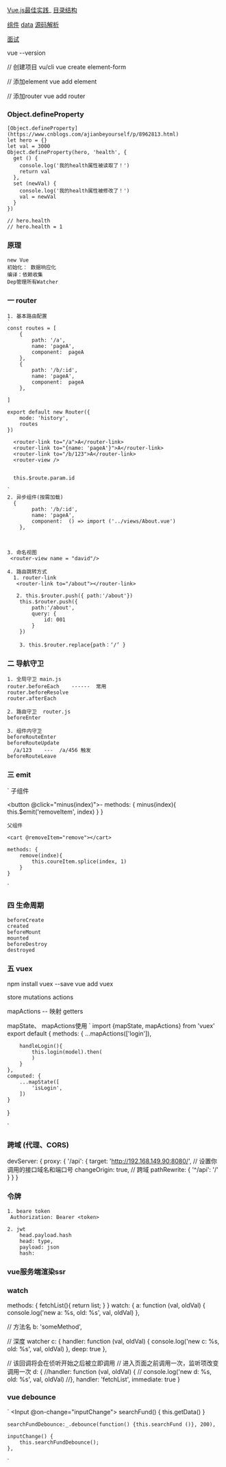 [Vue.js最佳实践](https://segmentfault.com/a/1190000014085613)_
[目录结构](https://blog.csdn.net/Mean_/article/details/88820844)

[组件](https://segmentfault.com/a/1190000020781076?utm_source=tag-newest)
[data](https://www.cnblogs.com/DreamchaserHe/p/11765381.html)
[源码解析](https://segmentfault.com/a/1190000015846104)

[面试](https://segmentfault.com/a/1190000021407782)

vue --version 

// 创建项目 vu/cli
vue create element-form   

// 添加element
vue add element

// 添加router
vue add router


### Object.defineProperty
    [Object.defineProperty](https://www.cnblogs.com/ajianbeyourself/p/8962813.html)
    let hero = {}
    let val = 3000
    Object.defineProperty(hero, 'health', {
      get () {
        console.log('我的health属性被读取了！')
        return val
      },
      set (newVal) {
        console.log('我的health属性被修改了！')
        val = newVal
      }
    })
    
    // hero.health
    // hero.health = 1

### 原理
    new Vue
    初始化： 数据响应化
    编译：依赖收集
    Dep管理所有Watcher

### 一 router
    1. 基本路由配置
    `
    const routes = [
        {
            path: '/a',
            name: 'pageA',
            component:  pageA
        },
        {
            path: '/b/:id',
            name: 'pageA',
            component:  pageA
        },

    ]

    export default new Router({
        mode: 'history',
        routes
    })

      <router-link to="/a">A</router-link> 
      <router-link to="{name: 'pageA'}">A</router-link>
      <router-link to="/b/123">A</router-link> 
      <router-view /> 


      this.$route.param.id

    `
    2. 异步组件(按需加载)
      {
            path: '/b/:id',
            name: 'pageA',
            component:  () => import ('../views/About.vue')
        },



    3. 命名视图
     <router-view name = "david"/>

    4. 路由跳转方式
      1. router-link
       <router-link to="/about"></router-link>

       2. this.$router.push({ path:'/about'})
        this.$router.push({ 
            path:'/about',
            query: {
                id: 001
            }
        })

        3. this.$router.replace{path：‘/’ }

     
### 二 导航守卫
    1. 全局守卫 main.js
    router.beforeEach    ------  常用
    router.beforeResolve
    router.afterEach

    2. 路由守卫  router.js  
    beforeEnter

    3. 组件内守卫
    beforeRouteEnter
    beforeRouteUpdate
      /a/123    ---  /a/456 触发
    beforeRouteLeave


### 三 emit

`
    子组件 

   <button @click="minus(index)">-</button>
    methods: {
        minus(index){
            this.$emit('removeItem', index)
        }
    }

    父组件

    <cart @removeItem="remove"></cart>

    methods: {
        remove(indxe){
            this.coureItem.splice(index, 1)
        }
    }
`


### 四 生命周期
    beforeCreate
    created
    beforeMount
    mounted
    beforeDestroy
    destroyed


### 五 vuex
npm install vuex --save
vue add vuex

store
mutations
actions

mapActions  -- 映射
getters


mapState、 mapActions使用
`
import {mapState, mapActions} from 'vuex'
export default {
    methods: {
        ...mapActions(['login']),
        
        handleLogin(){
            this.login(model).then(
            )
        }
    },
    computed: {
        ...mapState([
            'isLogin',
        ])
    }
}

  
`
### 跨域  (代理、CORS)

 devServer: {
      proxy: {
        '/api': {
            target: 'http://192.168.149.90:8080/', // 设置你调用的接口域名和端口号
            changeOrigin: true,     // 跨域
            pathRewrite: {
                '^/api': '/'          
            }
        }
      }

### 令牌
    1. beare token
     Authorization: Bearer <token>

    2. jwt
        head.payload.hash
        head: type, 
        payload: json
        hash: 


### vue服务端渲染ssr


### watch
methods: {
    fetchList(){
        return list;
    }
}
watch: {
  a: function (val, oldVal) {
    console.log('new a: %s, old: %s', val, oldVal)
  },
  
  // 方法名
  b: 'someMethod',
  
  // 深度 watcher
  c: {
    handler: function (val, oldVal) {
      console.log('new c: %s, old: %s', val, oldVal)
    },
    deep: true
  },
  
  // 该回调将会在侦听开始之后被立即调用
  // 进入页面之前调用一次，监听项改变调用一次
  d: {
    //handler: function (val, oldVal) {
    //  console.log('new d: %s, old: %s', val, oldVal)
    //},
    handler: 'fetchList',
    immediate: true
  }

### vue debounce

`
    <Input  @on-change="inputChange"></Input>
    searchFund() {
        this.getData()
    }

    searchFundDebounce:_.debounce(function() {this.searchFund ()}, 200),

    inputChange() {
        this.searchFundDebounce();
    },
`
